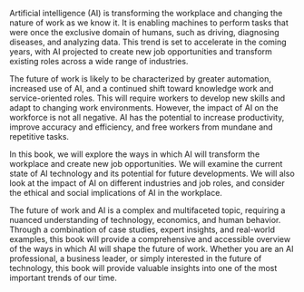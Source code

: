 
Artificial intelligence (AI) is transforming the workplace and changing the nature of work as we know it. It is enabling machines to perform tasks that were once the exclusive domain of humans, such as driving, diagnosing diseases, and analyzing data. This trend is set to accelerate in the coming years, with AI projected to create new job opportunities and transform existing roles across a wide range of industries.

The future of work is likely to be characterized by greater automation, increased use of AI, and a continued shift toward knowledge work and service-oriented roles. This will require workers to develop new skills and adapt to changing work environments. However, the impact of AI on the workforce is not all negative. AI has the potential to increase productivity, improve accuracy and efficiency, and free workers from mundane and repetitive tasks.

In this book, we will explore the ways in which AI will transform the workplace and create new job opportunities. We will examine the current state of AI technology and its potential for future developments. We will also look at the impact of AI on different industries and job roles, and consider the ethical and social implications of AI in the workplace.

The future of work and AI is a complex and multifaceted topic, requiring a nuanced understanding of technology, economics, and human behavior. Through a combination of case studies, expert insights, and real-world examples, this book will provide a comprehensive and accessible overview of the ways in which AI will shape the future of work. Whether you are an AI professional, a business leader, or simply interested in the future of technology, this book will provide valuable insights into one of the most important trends of our time.
